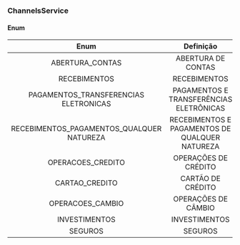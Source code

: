 ### ChannelsService

#### Enum
|     Enum                                  |                            Definição                            |
|:------------:                             |:--------------------------------------------------------------: |
| ABERTURA_CONTAS                           | ABERTURA DE CONTAS                                              |
| RECEBIMENTOS                              | RECEBIMENTOS                                                    |
| PAGAMENTOS_TRANSFERENCIAS ELETRONICAS     | PAGAMENTOS E TRANSFERÊNCIAS ELETRÔNICAS                         |
| RECEBIMENTOS_PAGAMENTOS_QUALQUER NATUREZA | RECEBIMENTOS E PAGAMENTOS DE QUALQUER NATUREZA                  |
| OPERACOES_CREDITO                         | OPERAÇÕES DE CRÉDITO                                            |
| CARTAO_CREDITO                            | CARTÃO DE CRÉDITO                                               |
| OPERACOES_CAMBIO                          | OPERAÇÕES DE CÂMBIO                                             |
| INVESTIMENTOS                             | INVESTIMENTOS                                                   |
| SEGUROS                                   | SEGUROS                                                         |
